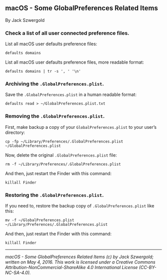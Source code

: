 ## macOS - Some GlobalPreferences Related Items

By Jack Szwergold

### Check a list of all user connected preference files.

List all macOS user defaults preference files:

    defaults domains

List all macOS user defaults preference files, more readable format:

    defaults domains | tr -s ', ' '\n'

### Archiving the `.GlobalPreferences.plist`.

Save the `.GlobalPreferences.plist` in a human readable format:

	defaults read > ~/GlobalPreferences.plist.txt
	
### Removing the `.GlobalPreferences.plist`.

First, make backup a copy of your `GlobalPreferences.plist` to your user’s directory:

	cp -fp ~/Library/Preferences/.GlobalPreferences.plist ~/GlobalPreferences.plist
	
Now, delete the original `.GlobalPreferences.plist` file:

    rm -f ~/Library/Preferences/.GlobalPreferences.plist

And then, just restart the Finder with this command:

    killall Finder

### Restoring the `.GlobalPreferences.plist`.

If you need to, restore the backup copy of `.GlobalPreferences.plist` like this:

    mv -f ~/GlobalPreferences.plist ~/Library/Preferences/.GlobalPreferences.plist

And then, just restart the Finder with this command:

    killall Finder

***

*macOS - Some GlobalPreferences Related Items (c) by Jack Szwergold; written on May 4, 2016. This work is licensed under a Creative Commons Attribution-NonCommercial-ShareAlike 4.0 International License (CC-BY-NC-SA-4.0).*